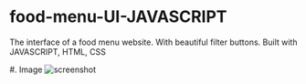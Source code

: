 # food-menu-UI-JAVASCRIPT
The interface of a food menu website. With beautiful filter buttons. Built with JAVASCRIPT, HTML, CSS

#. Image
![screenshot](https://user-images.githubusercontent.com/75436810/151313599-27a17e03-e117-43ac-8548-5e7627f02780.PNG)
